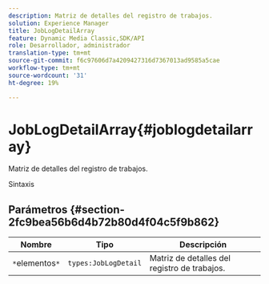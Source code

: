 ```yaml
---
description: Matriz de detalles del registro de trabajos.
solution: Experience Manager
title: JobLogDetailArray
feature: Dynamic Media Classic,SDK/API
role: Desarrollador, administrador
translation-type: tm+mt
source-git-commit: f6c97606d7a4209427316d7367013ad9585a5cae
workflow-type: tm+mt
source-wordcount: '31'
ht-degree: 19%

---
```



# JobLogDetailArray{#joblogdetailarray}

Matriz de detalles del registro de trabajos.

Sintaxis

## Parámetros {#section-2fc9bea56b6d4b72b80d4f04c5f9b862}

| Nombre | Tipo | Descripción |
|---|---|---|
| `*`elementos`*` | `types:JobLogDetail` | Matriz de detalles del registro de trabajos. |

